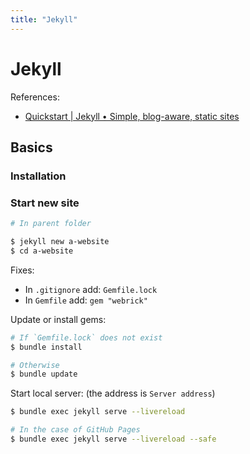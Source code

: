 ```yaml
---
title: "Jekyll"
---
```


# Jekyll

References:

- [Quickstart | Jekyll • Simple, blog-aware, static sites](https://jekyllrb.com/docs/)

## Basics

### Installation

### Start new site

```bash
# In parent folder

$ jekyll new a-website
$ cd a-website
```

Fixes:

- In `.gitignore` add: `Gemfile.lock`
- In `Gemfile` add: `gem "webrick"`


Update or install gems:

```bash
# If `Gemfile.lock` does not exist
$ bundle install

# Otherwise
$ bundle update
```


Start local server: (the address is `Server address`)

```bash
$ bundle exec jekyll serve --livereload

# In the case of GitHub Pages
$ bundle exec jekyll serve --livereload --safe
```
